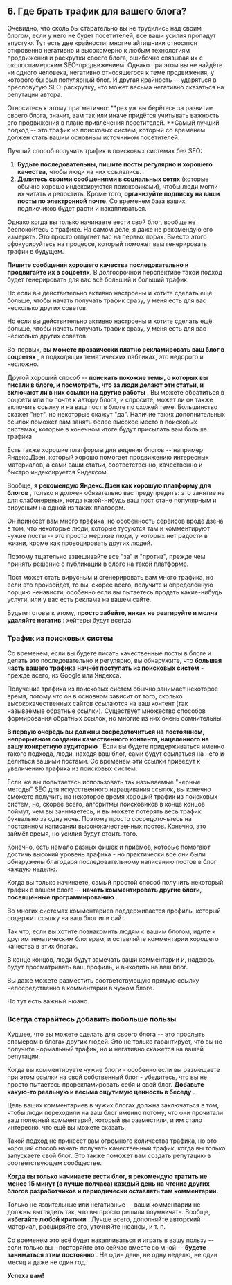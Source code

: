 ## 6. Где брать трафик для вашего блога?

Очевидно, что сколь бы старательно вы не трудились над своим блогом, если у него не будет посетителей, все ваши усилия пропадут впустую.
Тут есть две крайности: многие айтишники относятся откровенно негативно и высокомерно к любым технологиям продвижения и раскрутки своего блога, ошибочно связывая их с околоспамерским SEO-продвижением. Однако при этом вы не найдёте ни одного человека, негативно относящегося к теме продвижения, у которого бы был популярный блог. И другая крайность -- ударяться в пресловутую SEO-раскрутку, что может весьма негативно сказаться на репутации автора.

Относитесь к этому прагматично: **раз уж вы берётесь за развитие своего блога, значит, вам так или иначе придётся учитывать важность его продвижения в плане привлечения посетителей.
**Самый лучший подход -- это трафик из поисковых систем, который со временем должен стать вашим основным источником посетителей.

Лучший способ получить трафик в поисковых системах без SEO:

1. **Будьте последовательны, пишите посты регулярно и хорошего качества,** чтобы люди на них ссылались.
2. **Делитесь своими сообщениями в социальных сетях** (которые обычно хорошо индексируются поисковиками), чтобы люди могли их читать и репостить.
   Кроме того, **организуйте подписку на ваши посты по электронной почте**. Со временем база ваших подписчиков будет расти и накапливаться.

Однако когда вы только начинаете вести свой блог, вообще не беспокойтесь о трафике. На самом деле, я даже не рекомендую его измерять. Это просто отпугнет вас на первых порах.
Вместо этого сфокусируйтесь на процессе, который поможет вам генерировать трафик в будущем.

**Пишите сообщения хорошего качества последовательно и продвигайте их в соцсетях**. В долгосрочной перспективе такой подход будет генерировать для вас всё больший и больший трафик.

Но если вы действительно активно настроены и хотите сделать ещё больше, чтобы начать получать трафик сразу, у меня есть для вас несколько других советов.

Но если вы действительно активно настроены и хотите сделать ещё больше, чтобы начать получать трафик сразу, у меня есть для вас несколько других советов.

Во-первых,  **вы можете прозаически платно рекламировать ваш блог в соцсетях** , в подходящих тематических пабликах, это недорого и несложно.

Другой хороший способ --  **поискать похожие темы, о которых вы писали в блоге, и посмотреть, что за люди делают эти статьи, и включают ли в них ссылки на другие работы** . Вы можете обратиться в соцсети или по почте к автору блога, и спросите, может ли он также включить ссылку и на ваш пост в блоге по схожей теме. Большинство скажет "нет", но некоторые скажут "да". Наличие таких дополнительных ссылок поможет вам занять более высокое место в поисковых системах, которые в конечном итоге будут присылать вам больше трафика

Есть также хорошие платформы для ведения блогов -- например Яндекс.Дзен, который хорошо помогает продвижению интересных материалов, а сами ваши статьи, соответственно, качественно и быстро индексируется Яндексом.

Вообще,  **я рекомендую Яндекс.Дзен как хорошую платформу для блогов** , только я должен обязательно вас предупредить: это занятие не для слабонервных, когда какой-нибудь ваш пост стане популярным и вирусным на одной из таких платформ.

Он принесёт вам много трафика, но особенность сервисов вроде дзена в том, что некоторые люди, которые тусуются там и комментируют чужие посты -- это просто мерзкие люди, у которых нет радости в жизни, кроме как провоцировать других людей.

Поэтому тщательно взвешивайте все "за" и "против", прежде чем принять решение о публикации в блоге на такой платформе.

Пост может стать вирусным и сгенерировать вам много трафика, но если это произойдет, то вы, скорее всего, получите и определённую порцию ненависти, особенно если вы пытаетесь продать какие-нибудь услуги, или у вас есть реклама на вашем сайте.

Будьте готовы к этому,  **просто забейте, никак не реагируйте и молча удаляйте негатив** : хейтеры будут всегда.


### Трафик из поисковых систем

Со временем, если вы будете писать качественные посты в блоге и делать это последовательно и регулярно, вы обнаружите, что **большая часть вашего трафика начнёт поступать из поисковых систем** - прежде всего, из Google или Яндекса.

Получение трафика из поисковых систем обычно занимает некоторое время, потому что он в основном зависит от того, сколько высококачественных сайтов ссылаются на ваш контент (так называемые обратные ссылки). Существует множество способов формирования обратных ссылок, но многие из них очень сомнительны.

**В первую очередь вы должны сосредоточиться на постоянном, непрерывном создании качественного контента, нацеленного на вашу конкретную аудиторию** . Если вы будете придерживаться именно такого подхода, люди, находя ваш блог, сами будут ссылаться на него и делиться вашими постами. Со временем эти ссылки приведут к увеличению трафика из поисковых систем.

Если же вы попытаетесь использовать так называемые "черные методы" SEO для искусственного наращивания ссылок, вы конечно сможете получить на некоторое время хороший трафик из поисковых систем, но, скорее всего, алгоритмы поисковиков в конце концов поймут, чем вы занимаетесь, и вы можете потерять весь трафик буквально за одну ночь. Поэтому просто сосредоточьтесь на постоянном написании высококачественных постов. Конечно, это займёт время, но усилия будут стоить того.

Конечно, есть немало разных фишек и приёмов, которые помогают достичь высокий уровень трафика - но практически все они были обнаружены благодаря последовательному написанию постов в блог каждую неделю.


Когда вы только начинаете, самый простой способ получить некоторый трафик в вашем блоге --  **начать комментировать другие блоги, посвященные программированию** .

Во многих системах комментариев поддерживается профиль, который содержит ссылку на ваш блог или сайт.

Так что, если вы хотите познакомить людям с вашим блогом, идите к другим тематическим блогерам, и оставляйте комментарии хорошего качества в этих блогах.

В конце концов, люди будут замечать ваши комментарии и, надеюсь, будут просматривать ваш профиль, и выходить на ваш блог.

Вы даже можете разместить соответствующую прямую ссылку непосредственно в комментарии в чужом блоге.

Но тут есть важный нюанс.


### Всегда старайтесь добавить побольше пользы

Худшее, что вы можете сделать для своего блога -- это прослыть спамером в блогах других людей. Это не только гарантирует, что вы не получите нормальный трафик, но и негативно скажется на вашей репутации.

Когда вы комментируете чужие блоги - особенно если вы размещаете при этом ссылки на свой собственный блог - убедитесь, что вы не просто пытаетесь прорекламировать себя и свой блог.  **Добавьте какую-то реальную и весьма ощутимую ценность в беседу** .

Цель ваших комментариев в чужих блогах должна заключаться в том, чтобы люди переходили на ваш блог именно потому, что они прочитали ваш полезный комментарий, который вы разместили, и им стало интересно, что ещё вы можете сказать.

Такой подход не принесет вам огромного количества трафика, но это хороший способ начать получать качественный трафик, когда вы только запускаете свой блог. Это также поможет вам создать репутацию в соответствующем сообществе.

**Когда вы только начинаете вести блог, я рекомендую тратить не менее 15 минут (а лучше полчаса) каждый день на чтение других блогов разработчиков и периодически оставлять там комментарии.**

Только не язвительные или негативные -- ваши комментарии не должны выглядеть так, что вы просто решили поумничать. Вообще,  **избегайте любой критики** . Лучше всего, дополняйте авторский материал, расширяйте его, уточняйте нюансы, и т. п.

Со временем это всё будет накапливаться и играть в вашу пользу -- если только вы - повторяйте это сейчас вместе со мной --  **будете заниматься этим постоянно** . Не один день, не одну неделю, не один месяц и даже не один год.

**Успеха вам!**
